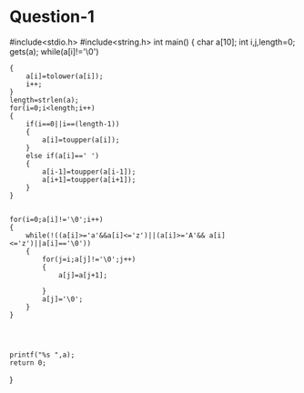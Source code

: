 # Question-1
#include<stdio.h>
#include<string.h>
int main()
{
	char a[10];
	int i,j,length=0;
	gets(a);
	while(a[i]!='\0')
	
	{
		a[i]=tolower(a[i]);
		i++;
	}
	length=strlen(a);
	for(i=0;i<length;i++)
	{
		if(i==0||i==(length-1))
		{
			a[i]=toupper(a[i]);
		}
		else if(a[i]==' ')
		{
			a[i-1]=toupper(a[i-1]);
			a[i+1]=toupper(a[i+1]);		
		}
	}
		

	for(i=0;a[i]!='\0';i++)
	{
		while(!((a[i]>='a'&&a[i]<='z')||(a[i]>='A'&& a[i]<='z')||a[i]=='\0'))
		{
			for(j=i;a[j]!='\0';j++)
			{
				a[j]=a[j+1];
				
			}
			a[j]='\0';
		}
	}
		

		
	
	printf("%s ",a);
	return 0;
}
